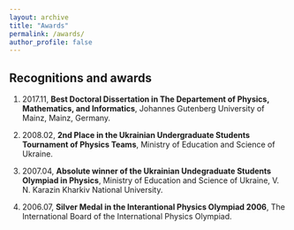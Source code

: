 ```yaml
---
layout: archive
title: "Awards"
permalink: /awards/
author_profile: false
---
```


## Recognitions and awards

1. 2017.11, **Best Doctoral Dissertation in The Departement of Physics, Mathematics, and Informatics**, Johannes Gutenberg University of Mainz, Mainz, Germany.

2. 2008.02, **2nd Place in the Ukrainian Undergraduate Students Tournament of Physics Teams**, Ministry of Education and Science of Ukraine.

3. 2007.04, **Absolute winner of the Ukrainian Undegraduate Students Olympiad in Physics**, Ministry of Education and Science of Ukraine, V. N. Karazin Kharkiv National University.

4. 2006.07, **Silver Medal in the Interantional Physics Olympiad 2006**, The International Board of the International Physics Olympiad.
